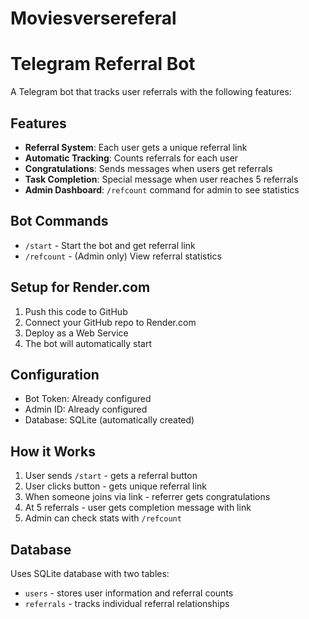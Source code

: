 # Moviesversereferal
# Telegram Referral Bot

A Telegram bot that tracks user referrals with the following features:

## Features

- **Referral System**: Each user gets a unique referral link
- **Automatic Tracking**: Counts referrals for each user
- **Congratulations**: Sends messages when users get referrals
- **Task Completion**: Special message when user reaches 5 referrals
- **Admin Dashboard**: `/refcount` command for admin to see statistics

## Bot Commands

- `/start` - Start the bot and get referral link
- `/refcount` - (Admin only) View referral statistics

## Setup for Render.com

1. Push this code to GitHub
2. Connect your GitHub repo to Render.com
3. Deploy as a Web Service
4. The bot will automatically start

## Configuration

- Bot Token: Already configured
- Admin ID: Already configured
- Database: SQLite (automatically created)

## How it Works

1. User sends `/start` - gets a referral button
2. User clicks button - gets unique referral link
3. When someone joins via link - referrer gets congratulations
4. At 5 referrals - user gets completion message with link
5. Admin can check stats with `/refcount`

## Database

Uses SQLite database with two tables:
- `users` - stores user information and referral counts
- `referrals` - tracks individual referral relationships
